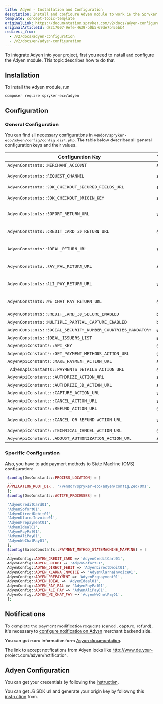 ```yaml
---
title: Adyen - Installation and Configuration
description: Install and configure Adyen module to work in the Spryker Commerce OS.
template: concept-topic-template
originalLink: https://documentation.spryker.com/v2/docs/adyen-configuration
originalArticleId: d7217007-9efe-4639-b0b5-69de7b455bb4
redirect_from:
  - /v2/docs/adyen-configuration
  - /v2/docs/en/adyen-configuration
---
```


To integrate Adyen into your project, first you need to install and configure the Adyen module. This topic describes how to do that.

## Installation
To install the Adyen module, run
```
composer require spryker-eco/adyen
```

## Configuration
### General Configuration

You can find all necessary configurations in `vendor/spryker-eco/adyen/config/config.dist.php`.
The table below describes all general configuration keys and their values.

|Configuration Key|Type|Description|
| --- | --- | --- |
| `AdyenConstants::MERCHANT_ACCOUNT` | string | Name of merchant account |
| `AdyenConstants::REQUEST_CHANNEL` | string | Name of channel communication with Adyen, has to be "Web" |
| `AdyenConstants::SDK_CHECKOUT_SECURED_FIELDS_URL` | string | JS SDK URL to encrypt Credit Card secure fields |
| `AdyenConstants::SDK_CHECKOUT_ORIGIN_KEY` | string | Origin key of JS SDK that generated based on project base URL |
| `AdyenConstants::SOFORT_RETURN_URL` | string | URL to return customer after pay on Sofort: `http://mysprykershop.com/adyen/callback/redirect-sofort` |
| `AdyenConstants::CREDIT_CARD_3D_RETURN_URL` | string | URL to return customer after passing 3D secure: `http://mysprykershop.com/adyen/callback/redirect-credit-card-3` |
| `AdyenConstants::IDEAL_RETURN_URL` | string | URL to return customer after pay on iDeal: `http://mysprykershop.com/adyen/callback/redirect-ideal` |
| `AdyenConstants::PAY_PAL_RETURN_URL` | string | URL to return customer after pay on PayPal: `http://mysprykershop.com/adyen/callback/redirect-paypal` |
| `AdyenConstants::ALI_PAY_RETURN_URL` | string | URL to return customer after pay on AliPay: `http://mysprykershop.com/adyen/callback/redirect-alipay` |
| `AdyenConstants::WE_CHAT_PAY_RETURN_URL` | string | URL to return customer after pay on WeChatPay: `http://mysprykershop.com/adyen/callback/redirect-wechatpay` |
| `AdyenConstants::CREDIT_CARD_3D_SECURE_ENABLED` | bool | Is 3D secure enabled for Credit Card payments |
| `AdyenConstants::MULTIPLE_PARTIAL_CAPTURE_ENABLED` | bool | Is multiple capture enabled. Default false |
| `AdyenConstants::SOCIAL_SECURITY_NUMBER_COUNTRIES_MANDATORY` | array | List of countries with SSN mandatory |
| `AdyenConstants::IDEAL_ISSUERS_LIST` | array | List of iDeal issuers |
| `AdyenApiConstants::API_KEY` | string | API key, provided by Adyen |
| `AdyenApiConstants::GET_PAYMENT_METHODS_ACTION_URL` | string | URL for get available payment methods API call |
| `AdyenApiConstants::MAKE_PAYMENT_ACTION_URL` | string | URL for make payment API call |
|` AdyenApiConstants::PAYMENTS_DETAILS_ACTION_URL` | string | URL for payment details API call |
| `AdyenApiConstants::AUTHORIZE_ACTION_URL` | string | URL for authorize API call |
| `AdyenApiConstants::AUTHORIZE_3D_ACTION_URL` | string | URL for authorize 3D API call |
| `AdyenApiConstants::CAPTURE_ACTION_URL` | string | URL for capture API call |
| `AdyenApiConstants::CANCEL_ACTION_URL` | string | URL for cancel API call |
| `AdyenApiConstants::REFUND_ACTION_URL` | string | URL for refund API call |
| `AdyenApiConstants::CANCEL_OR_REFUND_ACTION_URL` | string | URL for cancel or refund API call (when it's not possible to know is payment already captured) |
| `AdyenApiConstants::TECHNICAL_CANCEL_ACTION_URL` | string | URL for technical cancel API call |
| `AdyenApiConstants::ADJUST_AUTHORIZATION_ACTION_URL` | string | URL for adjust authorized amount API call |

### Specific Configuration
Also, you have to add payment methods to State Machine (OMS) configuration:

```php
 $config[OmsConstants::PROCESS_LOCATION] = [
 ...
 APPLICATION_ROOT_DIR . '/vendor/spryker-eco/adyen/config/Zed/Oms',
 ];
 $config[OmsConstants::ACTIVE_PROCESSES] = [
 ...
 'AdyenCreditCard01',
 'AdyenSofort01',
 'AdyenDirectDebit01',
 'AdyenKlarnaInvoice01',
 'AdyenPrepayment01',
 'AdyenIdeal01',
 'AdyenPayPal01',
 'AdyenAliPay01',
 'AdyenWeChatPay01',
 ];
 $config[SalesConstants::PAYMENT_METHOD_STATEMACHINE_MAPPING] = [
 ...
 AdyenConfig::ADYEN_CREDIT_CARD => 'AdyenCreditCard01',
 AdyenConfig::ADYEN_SOFORT => 'AdyenSofort01',
 AdyenConfig::ADYEN_DIRECT_DEBIT => 'AdyenDirectDebit01',
 AdyenConfig::ADYEN_KLARNA_INVOICE => 'AdyenKlarnaInvoice01',
 AdyenConfig::ADYEN_PREPAYMENT => 'AdyenPrepayment01',
 AdyenConfig::ADYEN_IDEAL => 'AdyenIdeal01',
 AdyenConfig::ADYEN_PAY_PAL => 'AdyenPayPal01',
 AdyenConfig::ADYEN_ALI_PAY => 'AdyenAliPay01',
 AdyenConfig::ADYEN_WE_CHAT_PAY => 'AdyenWeChatPay01',
 ];
 ```

## Notifications

To complete the payment modification requests (cancel, capture, refund), it's necessary to [configure notification on Adyen](https://docs.adyen.com/platforms/configure-notifications) merchant backend side.

You can get more information form [Adyen documentation](https://docs.adyen.com/developers).

The link to accept notifications from Adyen looks like http://www.de.your-project.com/adyen/notification.

## Adyen Configuration

You can get your credentials by following the [instruction](https://docs.adyen.com/online-payments/classic-integrations/api-integration-ecommerce).

You can get JS SDK url and generate your origin key by following this [instruction](https://docs.adyen.com/online-payments/classic-integrations/api-integration-ecommerce) from.
